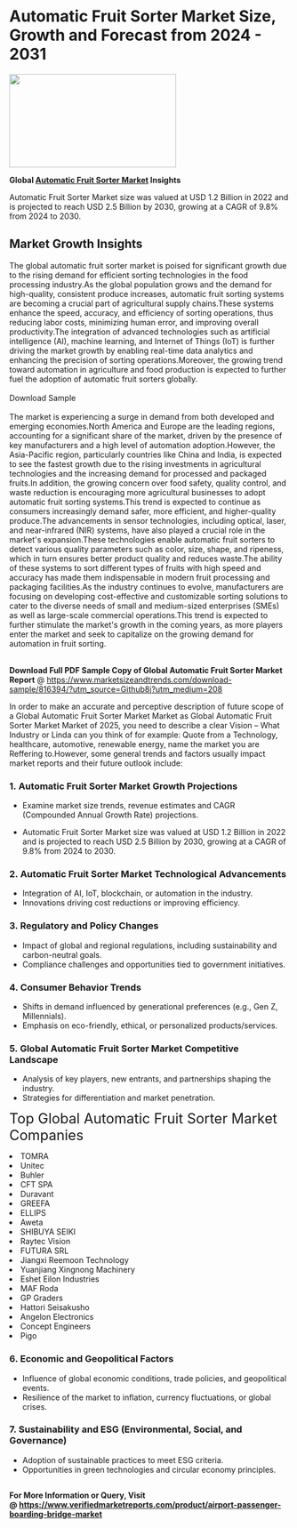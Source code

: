 <H1>Automatic Fruit Sorter Market Size, Growth and Forecast from 2024 - 2031</H1><img class="aligncenter size-medium wp-image-584254" src="https://thirdeyenews.in/wp-content/uploads/2024/09/Global-Market-Research-300x168.jpeg" alt="" width="300" height="168" /><p><strong>Global&nbsp;<a href="https://www.marketsizeandtrends.com/download-sample/816394/?utm_source=Github8j?utm_medium=208">Automatic Fruit Sorter Market</a> Insights</strong></p><p>Automatic Fruit Sorter Market size was valued at USD 1.2 Billion in 2022 and is projected to reach USD 2.5 Billion by 2030, growing at a CAGR of 9.8% from 2024 to 2030.</p><p><h2>Market Growth Insights</h2> <p>The global automatic fruit sorter market is poised for significant growth due to the rising demand for efficient sorting technologies in the food processing industry.As the global population grows and the demand for high-quality, consistent produce increases, automatic fruit sorting systems are becoming a crucial part of agricultural supply chains.These systems enhance the speed, accuracy, and efficiency of sorting operations, thus reducing labor costs, minimizing human error, and improving overall productivity.The integration of advanced technologies such as artificial intelligence (AI), machine learning, and Internet of Things (IoT) is further driving the market growth by enabling real-time data analytics and enhancing the precision of sorting operations.Moreover, the growing trend toward automation in agriculture and food production is expected to further fuel the adoption of automatic fruit sorters globally.<br><br> Download Sample <br><br> The market is experiencing a surge in demand from both developed and emerging economies.North America and Europe are the leading regions, accounting for a significant share of the market, driven by the presence of key manufacturers and a high level of automation adoption.However, the Asia-Pacific region, particularly countries like China and India, is expected to see the fastest growth due to the rising investments in agricultural technologies and the increasing demand for processed and packaged fruits.In addition, the growing concern over food safety, quality control, and waste reduction is encouraging more agricultural businesses to adopt automatic fruit sorting systems.This trend is expected to continue as consumers increasingly demand safer, more efficient, and higher-quality produce.The advancements in sensor technologies, including optical, laser, and near-infrared (NIR) systems, have also played a crucial role in the market's expansion.These technologies enable automatic fruit sorters to detect various quality parameters such as color, size, shape, and ripeness, which in turn ensures better product quality and reduces waste.The ability of these systems to sort different types of fruits with high speed and accuracy has made them indispensable in modern fruit processing and packaging facilities.As the industry continues to evolve, manufacturers are focusing on developing cost-effective and customizable sorting solutions to cater to the diverse needs of small and medium-sized enterprises (SMEs) as well as large-scale commercial operations.This trend is expected to further stimulate the market's growth in the coming years, as more players enter the market and seek to capitalize on the growing demand for automation in fruit sorting.<br><br> </p><p><span class=""><strong>Download Full PDF Sample Copy of Global Automatic Fruit Sorter Market Report</strong> @ <a href="https://www.marketsizeandtrends.com/download-sample/816394/?utm_source=Github8j?utm_medium=208" target="_blank">https://www.marketsizeandtrends.com/download-sample/816394/?utm_source=Github8j?utm_medium=208</a></span></p><p>In order to make an accurate and perceptive description of future scope of a Global&nbsp;Automatic Fruit Sorter Market Market as Global&nbsp;Automatic Fruit Sorter Market Market of 2025, you need to describe a clear Vision &ndash; What Industry or Linda can you think of for example: Quote from a Technology, healthcare, automotive, renewable energy, name the market you are Reffering to.However, some general trends and factors usually impact market reports and their future outlook include:</p><h3>1.&nbsp;<strong>Automatic Fruit Sorter Market Growth Projections</strong></h3><ul><li>Examine market size trends, revenue estimates and CAGR (Compounded Annual Growth Rate) projections.</li><li><p>Automatic Fruit Sorter Market size was valued at USD 1.2 Billion in 2022 and is projected to reach USD 2.5 Billion by 2030, growing at a CAGR of 9.8% from 2024 to 2030.</p></li></ul><h3>2.&nbsp;<strong>Automatic Fruit Sorter Market Technological Advancements</strong></h3><ul><li>Integration of AI, IoT, blockchain, or automation in the industry.</li><li>Innovations driving cost reductions or improving efficiency.</li></ul><h3>3.&nbsp;<strong>Regulatory and Policy Changes</strong></h3><ul><li>Impact of global and regional regulations, including sustainability and carbon-neutral goals.</li><li>Compliance challenges and opportunities tied to government initiatives.</li></ul><h3>4.&nbsp;<strong>Consumer Behavior Trends</strong></h3><ul><li>Shifts in demand influenced by generational preferences (e.g., Gen Z, Millennials).</li><li>Emphasis on eco-friendly, ethical, or personalized products/services.</li></ul><h3>5.&nbsp;<strong>Global Automatic Fruit Sorter Market Competitive Landscape</strong></h3><ul><li>Analysis of key players, new entrants, and partnerships shaping the industry.</li><li>Strategies for differentiation and market penetration.</li></ul><p data-pm-slice="1 1 []"><span style="color: inherit; font-family: inherit; font-size: 25px;">Top Global Automatic Fruit Sorter Market Companies</span></p><div class="" data-test-id=""><p><li>TOMRA</li><li> Unitec</li><li> Buhler</li><li> CFT SPA</li><li> Duravant</li><li> GREEFA</li><li> ELLIPS</li><li> Aweta</li><li> SHIBUYA SEIKI</li><li> Raytec Vision</li><li> FUTURA SRL</li><li> Jiangxi Reemoon Technology</li><li> Yuanjiang Xingnong Machinery</li><li> Eshet Eilon Industries</li><li> MAF Roda</li><li> GP Graders</li><li> Hattori Seisakusho</li><li> Angelon Electronics</li><li> Concept Engineers</li><li> Pigo</li></p></div><h3>6.&nbsp;<strong>Economic and Geopolitical Factors</strong></h3><ul><li>Influence of global economic conditions, trade policies, and geopolitical events.</li><li>Resilience of the market to inflation, currency fluctuations, or global crises.</li></ul><h3>7.&nbsp;<strong>Sustainability and ESG (Environmental, Social, and Governance)</strong></h3><ul><li>Adoption of sustainable practices to meet ESG criteria.</li><li>Opportunities in green technologies and circular economy principles.</li></ul><h2><strong style="font-size: 14px;">For More Information or Query, Visit @&nbsp;</strong><a style="background-color: #ffffff; font-size: 14px;" href="https://www.marketsizeandtrends.com/report/automatic-fruit-sorter-market/" target="_blank">https://www.verifiedmarketreports.com/product/airport-passenger-boarding-bridge-market</a></h2>